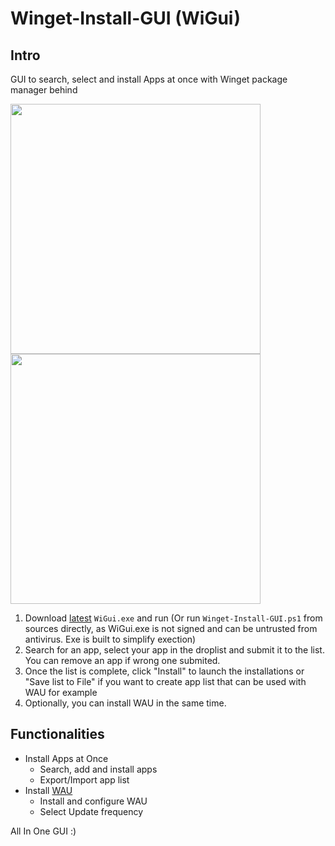 # Winget-Install-GUI (WiGui)

## Intro

GUI to search, select and install Apps at once with Winget package manager behind

<img src="https://user-images.githubusercontent.com/96626929/167912661-86014091-1d7c-478b-a836-421ec9f307a8.png" width="400"> <img src="https://user-images.githubusercontent.com/96626929/167912772-de5a55fe-68a8-44ed-91fb-fcf5b34d891f.png" width="400">

1. Download [latest](https://github.com/Romanitho/Winget-Install-GUI/releases/latest) `WiGui.exe` and run (Or run `Winget-Install-GUI.ps1` from sources directly, as WiGui.exe is not signed and can be untrusted from antivirus. Exe is built to simplify exection)
3. Search for an app, select your app in the droplist and submit it to the list. You can remove an app if wrong one submited.
4. Once the list is complete, click "Install" to launch the installations or "Save list to File" if you want to create app list that can be used with WAU for example
5. Optionally, you can install WAU in the same time.

## Functionalities

- Install Apps at Once
  - Search, add and install apps
  - Export/Import app list
- Install [WAU](https://github.com/Romanitho/Winget-AutoUpdate)
  - Install and configure WAU
  - Select Update frequency

All In One GUI :)
